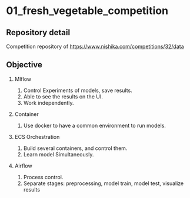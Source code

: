 # 01_fresh_vegetable_competition
## Repository detail

Competition repository of https://www.nishika.com/competitions/32/data

## Objective


1. Mlflow
   1. Control Experiments of models, save results.
   2. Able to see the results on the UI.
   3. Work independently.
2. Container
   1. Use docker to have a common environment to run models.

3. ECS Orchestration
   1. Build several containers, and control them.
   2. Learn model Simultaneously.

4. Airflow
   1. Process control.
   2. Separate stages: preprocessing, model train, model test, visualize results
